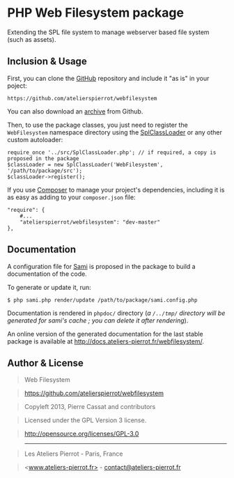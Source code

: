 PHP Web Filesystem package
===========================

Extending the SPL file system to manage webserver based file system (such as assets).

## Inclusion & Usage

First, you can clone the [GitHub](https://github.com/atelierspierrot/webfilesystem) repository
and include it "as is" in your poject:

    https://github.com/atelierspierrot/webfilesystem

You can also download an [archive](https://github.com/atelierspierrot/webfilesystem/downloads)
from Github.

Then, to use the package classes, you just need to register the `WebFilesystem` namespace directory
using the [SplClassLoader](https://gist.github.com/jwage/221634) or any other custom autoloader:

    require_once '../src/SplClassLoader.php'; // if required, a copy is proposed in the package
    $classLoader = new SplClassLoader('WebFilesystem', '/path/to/package/src');
    $classLoader->register();

If you use [Composer](http://getcomposer.org/) to manage your project's dependencies, including it
is as easy as adding to your `composer.json` file:

    "require": {
        #...
        "atelierspierrot/webfilesystem": "dev-master"
    },


## Documentation

A configuration file for [Sami](https://github.com/fabpot/Sami) is proposed in the package to
build a documentation of the code.

To generate or update it, run:

    $ php sami.php render/update /path/to/package/sami.config.php

Documentation is rendered in `phpdoc/` directory (*a `/../tmp/` directory will be generated for
sami's cache ; you can delete it after rendering*).

An online version of the generated documentation for the last stable package is available
at <http://docs.ateliers-pierrot.fr/webfilesystem/>.


## Author & License

>    Web Filesystem

>    https://github.com/atelierspierrot/webfilesystem

>    Copyleft 2013, Pierre Cassat and contributors

>    Licensed under the GPL Version 3 license.

>    http://opensource.org/licenses/GPL-3.0

>    ----

>    Les Ateliers Pierrot - Paris, France

>    <www.ateliers-pierrot.fr> - <contact@ateliers-pierrot.fr>
